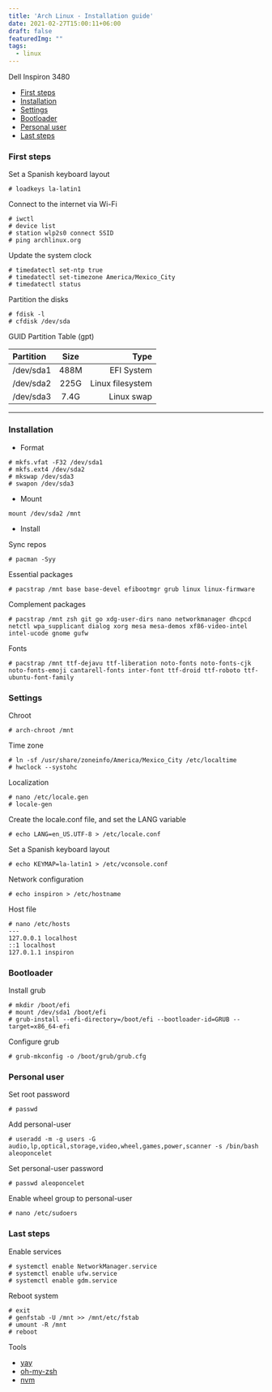 ```yaml
---
title: 'Arch Linux - Installation guide'
date: 2021-02-27T15:00:11+06:00
draft: false
featuredImg: ""
tags: 
  - linux
---
```

Dell Inspiron 3480

- [First steps](#first-steps)
- [Installation](#installation)
- [Settings](#settings)
- [Bootloader](#bootloader)
- [Personal user](#personal-user)
- [Last steps](#last-steps)


### First steps
Set a Spanish keyboard layout 

```
# loadkeys la-latin1
```
Connect to the internet via Wi-Fi
```
# iwctl
# device list
# station wlp2s0 connect SSID
# ping archlinux.org
```

Update the system clock
```
# timedatectl set-ntp true
# timedatectl set-timezone America/Mexico_City
# timedatectl status
```

Partition the disks
```
# fdisk -l
# cfdisk /dev/sda
```
GUID Partition Table (gpt)

| Partition  | Size  | Type |
| :------------ | :-------------: | ------------: |
| /dev/sda1    | 488M |         EFI System|
| /dev/sda2    |    225G     |           Linux filesystem |
| /dev/sda3    |    7.4G     |            Linux swap|

---
### Installation

* Format
```
# mkfs.vfat -F32 /dev/sda1
# mkfs.ext4 /dev/sda2
# mkswap /dev/sda3
# swapon /dev/sda3
```
* Mount
```
mount /dev/sda2 /mnt
```
* Install

Sync repos
```
# pacman -Syy
```
Essential packages

```
# pacstrap /mnt base base-devel efibootmgr grub linux linux-firmware
```
Complement packages
```
# pacstrap /mnt zsh git go xdg-user-dirs nano networkmanager dhcpcd netctl wpa_supplicant dialog xorg mesa mesa-demos xf86-video-intel intel-ucode gnome gufw
```
Fonts
```
# pacstrap /mnt ttf-dejavu ttf-liberation noto-fonts noto-fonts-cjk noto-fonts-emoji cantarell-fonts inter-font ttf-droid ttf-roboto ttf-ubuntu-font-family
```

### Settings

Chroot
```
# arch-chroot /mnt
```
Time zone
```
# ln -sf /usr/share/zoneinfo/America/Mexico_City /etc/localtime
# hwclock --systohc
```
Localization

```
# nano /etc/locale.gen
# locale-gen
```
Create the locale.conf file, and set the LANG variable
```
# echo LANG=en_US.UTF-8 > /etc/locale.conf
```
Set a Spanish keyboard layout
```
# echo KEYMAP=la-latin1 > /etc/vconsole.conf
```
Network configuration

```
# echo inspiron > /etc/hostname
```
Host file
```
# nano /etc/hosts
---
127.0.0.1 localhost
::1 localhost
127.0.1.1 inspiron
```
### Bootloader

Install grub
```
# mkdir /boot/efi
# mount /dev/sda1 /boot/efi
# grub-install --efi-directory=/boot/efi --bootloader-id=GRUB --target=x86_64-efi
```
Configure grub
```
# grub-mkconfig -o /boot/grub/grub.cfg
```

### Personal user

Set root password
```
# passwd
```
Add personal-user
```
# useradd -m -g users -G audio,lp,optical,storage,video,wheel,games,power,scanner -s /bin/bash aleoponcelet
```
Set personal-user password
```
# passwd aleoponcelet
```
Enable wheel group to personal-user
```
# nano /etc/sudoers
```

### Last steps

Enable services
```
# systemctl enable NetworkManager.service
# systemctl enable ufw.service
# systemctl enable gdm.service
```

Reboot system
```
# exit
# genfstab -U /mnt >> /mnt/etc/fstab
# umount -R /mnt
# reboot
```
Tools
- [yay](https://github.com/Jguer/yay#installation)
- [oh-my-zsh](https://github.com/ohmyzsh/ohmyzsh#manual-installation)
- [nvm](https://github.com/nvm-sh/nvm#about)